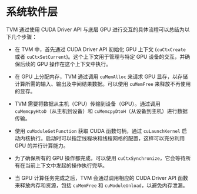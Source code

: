 # 系统软件层
TVM 通过使用 CUDA Driver API 与底层 GPU 进行交互的具体流程可以总结为以下几个步骤：

   - 在 TVM 中，首先通过 CUDA Driver API 初始化 GPU 上下文 (`cuCtxCreate` 或者 `cuCtxSetCurrent`)。这个上下文用于管理与特定 GPU 设备的交互，并确保后续的 GPU 操作在这个上下文中执行。

   - 在 GPU 上分配内存，TVM 通过调用 `cuMemAlloc` 来请求 GPU 显存，以存储计算所需的输入、输出及中间结果数据。可以使用 `cuMemFree` 来释放不再使用的显存。

   - TVM 需要将数据从主机（CPU）传输到设备（GPU）。通过调用 `cuMemcpyHtoD`（从主机到设备）和 `cuMemcpyDtoH`（从设备到主机）进行数据传输。

   - 使用 `cuModuleGetFunction` 获取 CUDA 函数句柄，通过 `cuLaunchKernel` 启动内核执行。启动时可以指定线程块和线程网格的配置，这样可以充分利用 GPU 的并行计算能力。

   - 为了确保所有的 GPU 操作都完成，可以使用 `cuCtxSynchronize`，它会等待所有在当前上下文中发起的操作执行完毕。

   - 当 GPU 计算任务完成之后，TVM 会通过调用相应的 CUDA Driver API 函数来释放内存和资源，包括 `cuMemFree` 和 `cuModuleUnload`，以避免内存泄漏。